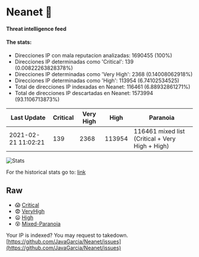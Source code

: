 # Neanet :hocho:
#### Threat intelligence feed
#### The stats:

- Direcciones IP con mala reputacion analizadas: 1690455 (100%)
- Direcciones IP determinadas como 'Critical':  139 (0.00822263828378%)
- Direcciones IP determinadas como 'Very High':  2368 (0.14008062918%)
- Direcciones IP determinadas como 'High':  113954 (6.74102534525)
- Total de direcciones IP indexadas en Neanet:  116461 (6.88932861271%)
- Total de direcciones IP descartadas en Neanet:  1573994 (93.1106713873%)

| Last Update | Critical | Very High | High | Paranoia |
| --- | --- | --- | --- | --- |
| 2021-02-21 11:02:21 | 139 | 2368 | 113954 | 116461 mixed list (Critical + Very High + High)|

![Stats](https://docs.google.com/spreadsheets/d/e/2PACX-1vSnaNMIXVabIpDJjufMlzH7poXnshF3mgd8Is1g9ytUEzVsP5my4Trn8f-xkoLLQ38xpL3HtmUexLo6/pubchart?oid=501124687&format=image)

For the historical stats go to: [link](/stats.csv)
## Raw
- :scream: [Critical](https://raw.githubusercontent.com/JavaGarcia/Neanet/master/blacklists/neanet_critical.txt)
- :fearful: [VeryHigh](https://raw.githubusercontent.com/JavaGarcia/Neanet/master/blacklists/neanet_veryHigh.txtt)
- :frowning: [High](https://raw.githubusercontent.com/JavaGarcia/Neanet/master/blacklists/neanet_high.txt)
- :dizzy_face: [Mixed-Paranoia](https://raw.githubusercontent.com/JavaGarcia/Neanet/master/blacklists/neanet_all.txt)


Your IP is indexed? You may request to takedown. [https://github.com/JavaGarcia/Neanet/issues](https://github.com/JavaGarcia/Neanet/issues)




































































































































































































































































































































































































































































































































































































































































































































































































































































































































































































































































































































































































































































































































































































































































































































































































































































































































































































































































































































































































































































































































































































































































































































































































































































































































































































































































































































































































































































































































































































































































































































































































































































































































































































































































































































































































































































































































































































































































































































































































































































































































































































































































































































































































































































































































